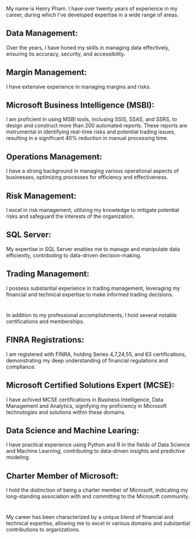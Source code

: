 My name is Henry Pham. I have over twenty years of experience in my career, during which I've developed expertise in a wide range of areas.

## Data Management:
Over the years, I have honed my skills in managing data effectively, ensuring its accuracy, security, and accessibility.

## Margin Management:
I have extensive experience in managing margins and risks.

## Microsoft Business Intelligence (MSBI):
I am proficient in using MSBI tools, inclusing SSIS, SSAS, and SSRS, to design and construct more than 200 automated reports. These reports are instrumental in identifying real-time risks and potential trading issues, resulting in a significant 40% reduction in manual processing time.

## Operations Management:
I have a strong background in managing various operational aspects of businesses, optimizing processes for efficiency and effectiveness.

## Risk Management:
I excel in risk management, utilizing my knowledge to mitigate potential risks and safeguard the interests of the organization.

## SQL Server:
My expertise in SQL Server enables me to manage and manipulate data efficiently, contributing to data-driven decision-making.

## Trading Management:
I possess substantial experience in trading management, leveraging my financial and technical expertise to make informed trading decisions.

#
In addition to my professional accomplishments, I hold several notable certifications and memberships.

## FINRA Registrations:
I am registered with FINRA, holding Series 4,7,24,55, and 63 certifications, demonstrating my deep understanding of financial regulations and compliance.

## Microsoft Certified Solutions Expert (MCSE):
I have achived MCSE certifications in Business Intelligence, Data Management and Analytics, signifying my proficiency in Microsoft technologies and solutions within these domains.

## Data Science and Machine Learing:
I have practical experience using Python and R in the fields of Data Science and Machine Learning, contributing to data-driven insights and predictive modeling.

## Charter Member of Microsoft:
I hold the distinction of being a charter member of Microsoft, indicating my long-standing association with and committing to the Microsoft community.

#
My career has been characterized by a unique blend of financial and technical expertise, allowing me to excel in various domains and substantial contributions to organizations. 
